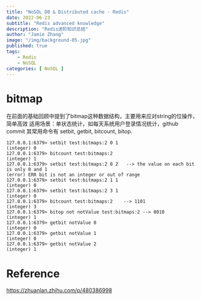 ```yaml
---
title: "NoSQL DB & Distributed cache - Redis"
date: 2022-06-23
subtitle: "Redis advanced knowledge"
description: "Redis进阶知识总结"
author: "Jamie Zhang"
image: "/img/background-05.jpg"
published: true
tags: 
    - Redis
    - NoSQL
categories: [ NoSQL ]
---
```

# bitmap
在前面的基础回顾中提到了bitmap这种数据结构，主要用来应对string的位操作，简单高效
适用场景：单状态统计，如每天系统用户登录情况统计，github commit
其常用命令有 setbit, getbit, bitcount, bitop.
```
127.0.0.1:6379> setbit test:bitmaps:2 0 1
(integer) 0
127.0.0.1:6379> bitcount test:bitmaps:2
(integer) 1
127.0.0.1:6379> setbit test:bitmaps:2 0 2   --> the value on each bit is only 0 and 1
(error) ERR bit is not an integer or out of range
127.0.0.1:6379> setbit test:bitmaps:2 1 1
(integer) 0
127.0.0.1:6379> setbit test:bitmaps:2 3 1
(integer) 0
127.0.0.1:6379> bitcount test:bitmaps:2    --> 1101
(integer) 3
127.0.0.1:6379> bitop not notValue test:bitmaps:2 --> 0010
(integer) 1
127.0.0.1:6379> getbit notValue 0
(integer) 0
127.0.0.1:6379> getbit notValue 1
(integer) 0
127.0.0.1:6379> getbit notValue 2
(integer) 1
```



# Reference
https://zhuanlan.zhihu.com/p/480386998
